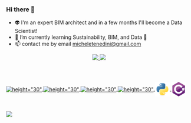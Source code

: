 ### Hi there 👋

- 👽 I'm an expert BIM architect and in a few months I'll become a Data Scientist!
- 🌱 I’m currently learning Sustainability, BIM, and Data 🎯
- 📫 contact me by email micheletenedini@gmail.com

<div align="center">
  <a href="https://github.com/mtendni">
  <img height="180em" src="https://github-readme-stats.vercel.app/api?username=mtendni&show_icons=true&theme=synthwave&include_all_commits=true&count_private=true"/>
  <img height="180em" src="https://github-readme-stats.vercel.app/api/top-langs/?username=mtendni&layout=compact&langs_count=7&theme=synthwave"/>
</div>
  
#
  
<div style="display: inline_block"><br>
  <img align="center" alt= height="30" width="40" src="https://cdn.jsdelivr.net/gh/devicons/devicon/icons/pandas/pandas-original.svg" /> 
  <img align="center" alt= height="30" width="40" src="https://cdn.jsdelivr.net/gh/devicons/devicon/icons/rstudio/rstudio-original.svg" />
  <img align="center" alt= height="30" width="40" src="https://cdn.jsdelivr.net/gh/devicons/devicon/icons/r/r-original.svg" />
  <img align="center" alt= height="30" width="40" src="https://cdn.jsdelivr.net/gh/devicons/devicon/icons/jupyter/jupyter-original-wordmark.svg" />
  <img align="center" alt= height="30" width="40" src="https://raw.githubusercontent.com/devicons/devicon/master/icons/python/python-original.svg">
  <img align="center" alt= height="30" width="40" src="https://raw.githubusercontent.com/devicons/devicon/master/icons/csharp/csharp-original.svg"> 
</div>
  
#
 
<div> 
 <a href="https://www.linkedin.com/in/michele-tenedini/" target="_blank"><img src="https://img.shields.io/badge/-LinkedIn-%230077B5?style=for-the-badge&logo=linkedin&logoColor=white" target="_blank"></a>
  
